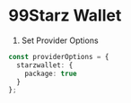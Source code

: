 # 99Starz Wallet

1. Set Provider Options

```typescript
const providerOptions = {
  starzwallet: {
    package: true
  }
};
```